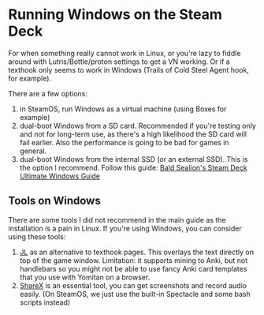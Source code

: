# Running Windows on the Steam Deck

For when something really cannot work in Linux, or you're lazy to fiddle around with Lutris/Bottle/proton settings to get a VN working. Or if a texthook only seems to work in Windows (Trails of Cold Steel Agent hook, for example).

There are a few options:

1. in SteamOS, run Windows as a virtual machine (using Boxes for example)
2. dual-boot Windows from a SD card. Recommended if you're testing only and not for long-term use, as there's a high likelihood the SD card will fail earlier.
Also the performance is going to be bad for games in general.
3. dual-boot Windows from the internal SSD (or an external SSD). This is the option I recommend. Follow this guide: [Bald Sealion's Steam Deck Ultimate Windows Guide](https://baldsealion.com/Steam-Deck-Ultimate-Windows-Guide/index.html)

## Tools on Windows

There are some tools I did not recommend in the main guide as the installation is a pain in Linux. If you're using Windows, you can consider using these tools:

1. [JL](https://github.com/rampaa/JL) as an alternative to texthook pages. This overlays the text directly on top of the game window.
Limitation: it supports mining to Anki, but not handlebars so you might not be able to use fancy Anki card templates that you use with Yomitan on a browser.
2. [ShareX](https://getsharex.com/) is an essential tool, you can get screenshots and record audio easily. (On SteamOS, we just use the built-in Spectacle and some bash scripts instead)

